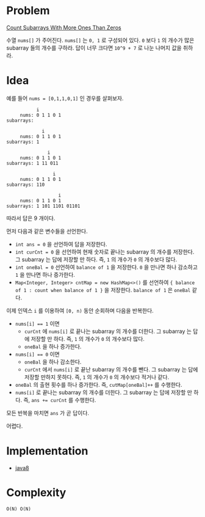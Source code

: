 # Problem

[Count Subarrays With More Ones Than Zeros](https://leetcode.com/problems/count-subarrays-with-more-ones-than-zeros/)

수열 `nums[]` 가 주어진다. `nums[]` 는 `0, 1` 로 구성되어 있다.  `0`
보다 `1` 의 개수가 많은 subarray 들의 개수를 구하라. 답이 너무 크다면
`10^9 + 7` 로 나눈 나머지 값을 취하라.

# Idea

예를 들어 `nums = [0,1,1,0,1]` 인 경우를 살펴보자.

```
           i
     nums: 0 1 1 0 1
subarrays:

             i
     nums: 0 1 1 0 1
subarrays: 1 

               i
     nums: 0 1 1 0 1
subarrays: 1 11 011

                 i
     nums: 0 1 1 0 1
subarrays: 110

                   i
     nums: 0 1 1 0 1
subarrays: 1 101 1101 01101
```

따라서 답은 9 개이다.

먼저 다음과 같은 변수들을 선언한다.

* `int ans = 0` 을 선언하여 답을 저장한다. 
* `int curCnt = 0` 을 선언하여 현재 숫자로 끝나는 subarray 의 개수를
  저장한다. 그 subarray 는 답에 저장할 만 하다. 즉, `1` 의 개수가 `0`
  의 개수보다 많다.
* `int oneBal = 0` 선언하여 `balance of 1` 을 저장한다. `0` 을
  만나면 하나 감소하고 `1` 을 만나면 하나 증가한다.
* `Map<Integer, Integer> cntMap = new HashMap<>()` 를 선언하여 `{
  balance of 1 : count when balance of 1 }` 을 저장한다. `balance of
  1` 은 `oneBal` 같다.

이제 인덱스 `i` 를 이용하여 `[0, n)` 동안 순회하며 다음을 반복한다.

* `nums[i] == 1` 이면
  * `curCnt` 에 `nums[i]` 로 끝나는 subarray 의 개수를 더한다. 그 subarray 는 답에
    저장할 만 하다. 즉, `1` 의 개수가 `0` 의 개수보다 많다. 
  * `oneBal` 을 하나 증가한다.
* `nums[i] == 0` 이면
  * `oneBal` 을 하나 감소한다.
  * `curCnt` 에서 `nums[i]` 로 끝난 subarray 의 개수를 뺀다. 그 subarray
    는 답에 저장할 만하지 못하다. 즉, `1` 의 개수가 `0` 의 개수보다 적거나 같다.
* `oneBal` 의 출현 횟수를 하나 증가한다. 즉, `cutMap[oneBal]++` 를 수행한다.
* `nums[i]` 로 끝나는 subarray 의 개수를 더한다. 그 subarray 는 답에
  저장할 만 하다. 즉, `ans += curCnt` 를 수행한다.

모든 반복을 마치면 `ans` 가 곧 답이다.

어렵다.

# Implementation

* [java8](MainApp.java)

# Complexity

```
O(N) O(N)
```
